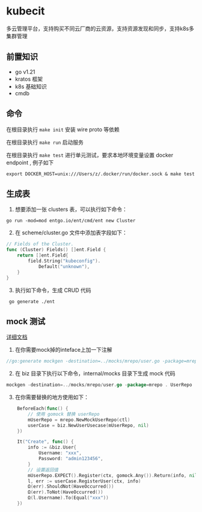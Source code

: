 # kubecit

多云管理平台，支持购买不同云厂商的云资源，支持资源发现和同步，支持k8s多集群管理

## 前置知识

- go v1.21
- kratos 框架
- k8s 基础知识
- cmdb

## 命令


在根目录执行 `make init` 安装 wire proto 等依赖

在根目录执行 `make run` 启动服务

在根目录执行 `make test` 进行单元测试，要求本地环境变量设置 docker endpoint , 例子如下

```shell
export DOCKER_HOST=unix:///Users/z/.docker/run/docker.sock & make test
```

## 生成表

1. 想要添加一张 clusters 表，可以执行如下命令：

```shell
go run -mod=mod entgo.io/ent/cmd/ent new Cluster
```

2. 在 scheme/cluster.go 文件中添加表字段如下：
```go
// Fields of the Cluster.
func (Cluster) Fields() []ent.Field {
	return []ent.Field{
		field.String("kubeconfig").
			Default("unknown"),
	}
}
```
3. 执行如下命令，生成 CRUD 代码

```shell
 go generate ./ent
```

## mock 测试

[详细文档](doc/test.md)

1. 在你需要mock掉的inteface上加一下注解

```go
//go:generate mockgen -destination=../mocks/mrepo/user.go -package=mrepo . UserRepo
```
2. 在 biz 目录下执行以下命令，internal/mocks 目录下生成 mock 代码

```go
mockgen -destination=../mocks/mrepo/user.go -package=mrepo . UserRepo
```

3. 在你需要替换的地方使用如下：

```go
	BeforeEach(func() {
	    // 使用 gomock 替换 userRepo
		mUserRepo = mrepo.NewMockUserRepo(ctl)
		userCase = biz.NewUserUsecase(mUserRepo, nil)
	})

	It("Create", func() {
		info := &biz.User{
			Username: "xxx",
			Password: "admin123456",
		}
		// 设置返回值
		mUserRepo.EXPECT().Register(ctx, gomock.Any()).Return(info, nil)
		l, err := userCase.RegisterUser(ctx, info)
		Ω(err).ShouldNot(HaveOccurred())
		Ω(err).ToNot(HaveOccurred())
		Ω(l.Username).To(Equal("xxx"))
	})
```
